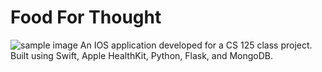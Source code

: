 # Food For Thought
![sample image](https://github.com/GurmanMannUCI/CS125FoodForThought/blob/main/Assets/previewed.png?raw=true)
An IOS application developed for a CS 125 class project. Built using Swift, Apple HealthKit, Python, Flask, and MongoDB.
